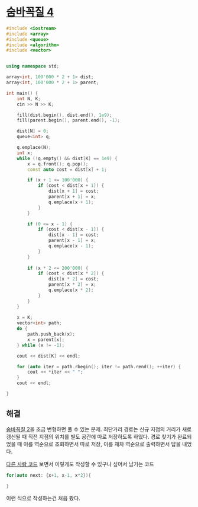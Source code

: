 # [숨바꼭질 4](https://www.acmicpc.net/problem/13913)

```cpp
#include <iostream>
#include <array>
#include <queue>
#include <algorithm>
#include <vector>


using namespace std;

array<int, 100'000 * 2 + 1> dist;
array<int, 100'000 * 2 + 1> parent;

int main() {
	int N, K;
	cin >> N >> K;

	fill(dist.begin(), dist.end(), 1e9);
	fill(parent.begin(), parent.end(), -1);

	dist[N] = 0;
	queue<int> q;

	q.emplace(N);
	int x;
	while (!q.empty() && dist[K] == 1e9) {
		x = q.front(); q.pop();
		const auto cost = dist[x] + 1;

		if (x + 1 <= 100'000) {
			if (cost < dist[x + 1]) {
				dist[x + 1] = cost;
				parent[x + 1] = x;
				q.emplace(x + 1);
			}
		}

		if (0 <= x - 1) {
			if (cost < dist[x - 1]) {
				dist[x - 1] = cost;
				parent[x - 1] = x;
				q.emplace(x - 1);
			}
		}
		
		if (x * 2 <= 200'000) {
			if (cost < dist[x * 2]) {
				dist[x * 2] = cost;
				parent[x * 2] = x;
				q.emplace(x * 2);
			}
		}
	}
	
	x = K;
	vector<int> path;
	do {
		path.push_back(x);
		x = parent[x];
	} while (x != -1);

	cout << dist[K] << endl;

	for (auto iter = path.rbegin(); iter != path.rend(); ++iter) {
		cout << *iter << " ";
	}
	cout << endl;

}
```

## 해결
[숨바꼭질 2](https://www.acmicpc.net/problem/12851)을 조금 변형하면 풀 수 있는 문제. 최단거리 경로는 신규 지점의 거리가 새로 갱신될 때 직전 지점의 위치를 별도 공간에 따로 저장하도록 하였다. 경로 찾기가 완료되었을 때 이를 역순으로 조회하면서 따로 저장, 이를 재차 역순으로 출력하면서 답을 내었다.

[다른 사람 코드](https://www.acmicpc.net/source/83488935) 보면서 이렇게도 작성할 수 있구나 싶어서 남기는 코드
```cpp
for(auto next: {x+1, x-1, x*2}){

}
```
이런 식으로 작성하는건 처음 봤다.